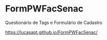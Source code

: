 # FormPWFacSenac
Questionário de Tags e Formulário de Cadastro

https://lucasapt.github.io/FormPWFacSenac/
